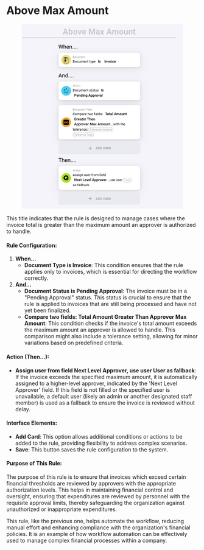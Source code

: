 # Above Max Amount

<figure><img src="../../../../.gitbook/assets/Bildschirmfoto 2024-05-03 um 14.51.42.png" alt=""><figcaption></figcaption></figure>

This title indicates that the rule is designed to manage cases where the invoice total is greater than the maximum amount an approver is authorized to handle.

#### Rule Configuration:

1. **When…**
   * **Document Type is Invoice**: This condition ensures that the rule applies only to invoices, which is essential for directing the workflow correctly.
2. **And…**
   * **Document Status is Pending Approval**: The invoice must be in a "Pending Approval" status. This status is crucial to ensure that the rule is applied to invoices that are still being processed and have not yet been finalized.
   * **Compare two fields: Total Amount Greater Than Approver Max Amount**: This condition checks if the invoice's total amount exceeds the maximum amount an approver is allowed to handle. This comparison might also include a tolerance setting, allowing for minor variations based on predefined criteria.

#### Action (Then…):

* **Assign user from field Next Level Approver, use user User as fallback**: If the invoice exceeds the specified maximum amount, it is automatically assigned to a higher-level approver, indicated by the 'Next Level Approver' field. If this field is not filled or the specified user is unavailable, a default user (likely an admin or another designated staff member) is used as a fallback to ensure the invoice is reviewed without delay.

#### Interface Elements:

* **Add Card**: This option allows additional conditions or actions to be added to the rule, providing flexibility to address complex scenarios.
* **Save**: This button saves the rule configuration to the system.

#### Purpose of This Rule:

The purpose of this rule is to ensure that invoices which exceed certain financial thresholds are reviewed by approvers with the appropriate authorization levels. This helps in maintaining financial control and oversight, ensuring that expenditures are reviewed by personnel with the requisite approval limits, thereby safeguarding the organization against unauthorized or inappropriate expenditures.

This rule, like the previous one, helps automate the workflow, reducing manual effort and enhancing compliance with the organization's financial policies. It is an example of how workflow automation can be effectively used to manage complex financial processes within a company.
